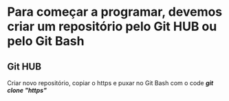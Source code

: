 # Para começar a programar, devemos criar um repositório pelo Git HUB ou pelo Git Bash
## Git HUB
Criar novo repositório, copiar o https e puxar no Git Bash com o code _**git clone "https"**_
